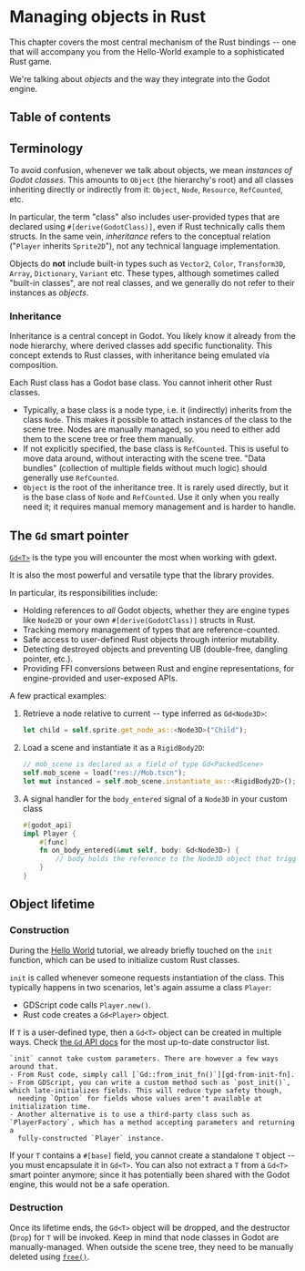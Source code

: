 <!--
  ~ Copyright (c) godot-rust; Bromeon and contributors.
  ~ This Source Code Form is subject to the terms of the Mozilla Public
  ~ License, v. 2.0. If a copy of the MPL was not distributed with this
  ~ file, You can obtain one at https://mozilla.org/MPL/2.0/.
-->

# Managing objects in Rust

This chapter covers the most central mechanism of the Rust bindings -- one that will accompany you from the Hello-World
example to a sophisticated Rust game.

We're talking about _objects_ and the way they integrate into the Godot engine.


## Table of contents
<!-- toc -->


## Terminology

To avoid confusion, whenever we talk about objects, we mean _instances of Godot classes_. This amounts to `Object` (the hierarchy's root)
and all classes inheriting directly or indirectly from it: `Object`, `Node`, `Resource`, `RefCounted`, etc.

In particular, the term "class" also includes user-provided types that are declared using `#[derive(GodotClass)]`,
even if Rust technically calls them structs. In the same vein, _inheritance_ refers to the conceptual relation
("`Player` inherits `Sprite2D`"), not any technical language implementation.

Objects do **not** include built-in types such as `Vector2`, `Color`, `Transform3D`, `Array`, `Dictionary`, `Variant` etc.
These types, although sometimes called "built-in classes", are not real classes, and we generally do not refer to their instances as _objects_.


### Inheritance

Inheritance is a central concept in Godot. You likely know it already from the node hierarchy, where derived classes add specific functionality.
This concept extends to Rust classes, with inheritance being emulated via composition.

Each Rust class has a Godot base class. You cannot inherit other Rust classes.

- Typically, a base class is a node type, i.e. it (indirectly) inherits from the class `Node`. This makes it possible to attach instances
  of the class to the scene tree. Nodes are manually managed, so you need to either add them to the scene tree or free them manually.
- If not explicitly specified, the base class is `RefCounted`. This is useful to move data around, without interacting with the scene tree.
  "Data bundles" (collection of multiple fields without much logic) should generally use `RefCounted`.
- `Object` is the root of the inheritance tree. It is rarely used directly, but it is the base class of `Node` and `RefCounted`.
  Use it only when you really need it; it requires manual memory management and is harder to handle.


## The `Gd` smart pointer

[`Gd<T>`][gd] is the type you will encounter the most when working with gdext.

It is also the most powerful and versatile type that the library provides.

In particular, its responsibilities include:

- Holding references to _all_ Godot objects, whether they are engine types like `Node2D` or your own `#[derive(GodotClass)]` structs in Rust.
- Tracking memory management of types that are reference-counted.
- Safe access to user-defined Rust objects through interior mutability.
- Detecting destroyed objects and preventing UB (double-free, dangling pointer, etc.).
- Providing FFI conversions between Rust and engine representations, for engine-provided and user-exposed APIs.

A few practical examples:

1. Retrieve a node relative to current -- type inferred as `Gd<Node3D>`:
    ```rust
    let child = self.sprite.get_node_as::<Node3D>("Child");
    ```

2. Load a scene and instantiate it as a `RigidBody2D`:
    ```rust
    // mob_scene is declared as a field of type Gd<PackedScene>
    self.mob_scene = load("res://Mob.tscn");
    let mut instanced = self.mob_scene.instantiate_as::<RigidBody2D>();
    ```

3. A signal handler for the `body_entered` signal of a `Node3D` in your custom class
    ```rust
    #[godot_api]
    impl Player {
        #[func]
        fn on_body_entered(&mut self, body: Gd<Node3D>) {
            // body holds the reference to the Node3D object that triggered the signal
        }
    }
    ```


## Object lifetime


### Construction

During the [Hello World](hello-world.md) tutorial, we already briefly touched on the `init` function, which can be used to initialize
custom Rust classes.

`init` is called whenever someone requests instantiation of the class.
This typically happens in two scenarios, let's again assume a class `Player`:

- GDScript code calls `Player.new()`.
- Rust code creates a `Gd<Player>` object.

If `T` is a user-defined type, then a `Gd<T>` object can be created in multiple ways. Check [the `Gd` API docs][gd] for the most up-to-date
constructor list.

```admonish note
`init` cannot take custom parameters. There are however a few ways around that.
- From Rust code, simply call [`Gd::from_init_fn()`][gd-from-init-fn].
- From GDScript, you can write a custom method such as `post_init()`, which late-initializes fields. This will reduce type safety though,
  needing `Option` for fields whose values aren't available at initialization time.
- Another alternative is to use a third-party class such as `PlayerFactory`, which has a method accepting parameters and returning a
  fully-constructed `Player` instance.
```

If your `T` contains a `#[base]` field, you cannot create a standalone `T` object -- you must encapsulate it in `Gd<T>`.
You can also not extract a `T` from a `Gd<T>` smart pointer anymore; since it has potentially been shared with the Godot engine, this would
not be a safe operation.


### Destruction

Once its lifetime ends, the `Gd<T>` object will be dropped, and the destructor (`Drop`) for `T` will be invoked.
Keep in mind that node classes in Godot are manually-managed. When outside the scene tree, they need to be manually deleted
using [`free()`][gd-free].


[gd-from-init-fn]: https://godot-rust.github.io/docs/gdext/master/godot/obj/struct.Gd.html#method.from_init_fn
[gd-free]: https://godot-rust.github.io/docs/gdext/master/godot/obj/struct.Gd.html#method.free
[gd]: https://godot-rust.github.io/docs/gdext/master/godot/obj/struct.Gd.html
